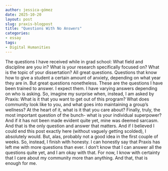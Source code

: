 ```yaml
---
author: jessica-gómez
date: 2025-10-20
layout: post
slug: praxis-blogpost
title: "Questions With No Answers"
categories:
- essay
tags:
- Digital Humanities
---
```

The questions I have received while in grad school: What field and discipline are you in? What is your research specifically focused on? What is the topic of your dissertation? All great questions. Questions that know how to give a student a certain amount of anxiety, depending on what year they are in. But great questions nonetheless. These are the questions I have been trained to answer. I expect them. I have varying answers depending on who is asking. So, imagine my surprise when, instead, I am asked by Praxis: What is it that you want to get out of this program? What does community look like to you, and what goes into maintaining a group’s wellness? At the heart of it, what is it that you care about? Finally, truly, the most important question of the bunch- what is your individual superpower? And if it has not been made evident quite yet, mine was deemed sarcasm. And that is the only question and answer that matters. And if I believed I could end this post exactly here (without vaguely getting scolded), I absolutely would. But, alas, probably not a good idea in the first couple of weeks. So, instead, I finish with honesty. I can honestly say that Praxis has left me with more questions than ever. I don’t know that I can answer all the questions quite yet, and I am okay with that. For now, I know with certainty that I care about my community more than anything. And that, that is enough for me. 
